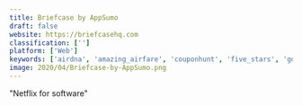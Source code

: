 ```yaml
---
title: Briefcase by AppSumo
draft: false 
website: https://briefcasehq.com
classification: ['']
platform: ['Web']
keywords: ['airdna', 'amazing_airfare', 'couponhunt', 'five_stars', 'goody', 'inside_deals', 'last_call_cc', 'launchspace', 'onboarded', 'pricecute', 'rebeliance', 'tapmango', 'tech_deal_alert_for_chrome', 'thieve', 'waatcher']
image: 2020/04/Briefcase-by-AppSumo.png
---
```

"Netflix for software"